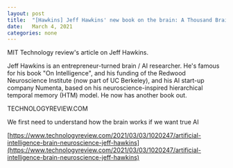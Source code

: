 ```yaml
---
layout: post
title:  "[Hawkins] Jeff Hawkins' new book on the brain: A Thousand Brains"
date:   March 4, 2021
categories: none
---
```




MIT Technology review's article on Jeff Hawkins.

Jeff Hawkins is an entrepreneur-turned brain / AI researcher. He's famous for his book "On Intelligence", and his funding of the Redwood Neuroscience Institute (now part of UC Berkeley), and his AI start-up company Numenta, based on his neuroscience-inspired hierarchical temporal memory (HTM) model. He now has another book out. 






TECHNOLOGYREVIEW.COM




We first need to understand how the brain works if we want true AI



[https://www.technologyreview.com/2021/03/03/1020247/artificial-intelligence-brain-neuroscience-jeff-hawkins](https://www.technologyreview.com/2021/03/03/1020247/artificial-intelligence-brain-neuroscience-jeff-hawkins)



 

